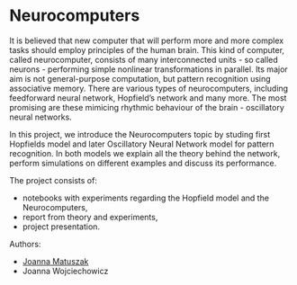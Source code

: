 # Neurocomputers

It is believed that new computer that will perform more and more complex tasks should employ principles of the human brain. This kind of computer, called neurocomputer, consists of many interconnected units - so called neurons - performing simple nonlinear transformations in parallel. Its major aim is not general-purpose computation, but pattern recognition using associative memory. There are various types of neurocomputers, including feedforward neural network, Hopfield’s network and many more. The most promising are these mimicing rhythmic behaviour of the brain - oscillatory neural networks.

In this project, we introduce the Neurocomputers topic by studing first Hopfields model and later Oscillatory Neural Network model for pattern recognition. In both models we explain all the theory behind the network, perform simulations on different examples and discuss its performance.

The project consists of:
- notebooks with experiments regarding the Hopfield model and the Neurocomputers,
- report from theory and experiments,
- project presentation.

Authors:
- [Joanna Matuszak](https://github.com/vsiv00)
- Joanna Wojciechowicz
